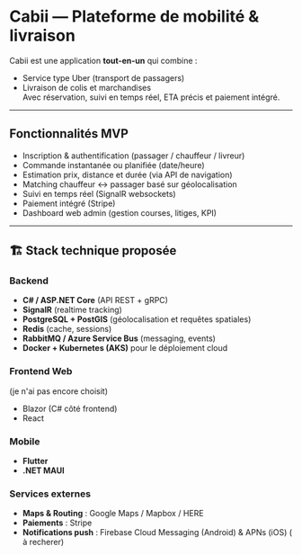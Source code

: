 # Cabii — Plateforme de mobilité & livraison

Cabii est une application **tout-en-un** qui combine :
- Service type Uber (transport de passagers)
- Livraison de colis et marchandises  
Avec réservation, suivi en temps réel, ETA précis et paiement intégré.

---

## Fonctionnalités MVP
- Inscription & authentification (passager / chauffeur / livreur)
- Commande instantanée ou planifiée (date/heure)
- Estimation prix, distance et durée (via API de navigation)
- Matching chauffeur ↔ passager basé sur géolocalisation
- Suivi en temps réel (SignalR websockets)
- Paiement intégré (Stripe)
- Dashboard web admin (gestion courses, litiges, KPI)

---

## 🏗 Stack technique proposée

### Backend
- **C# / ASP.NET Core** (API REST + gRPC)
- **SignalR** (realtime tracking)
- **PostgreSQL + PostGIS** (géolocalisation et requêtes spatiales)
- **Redis** (cache, sessions)
- **RabbitMQ / Azure Service Bus** (messaging, events)
- **Docker + Kubernetes (AKS)** pour le déploiement cloud

### Frontend Web
(je n'ai pas encore choisit)
- Blazor (C# côté frontend)  
- React

### Mobile
- **Flutter**  
- **.NET MAUI**

### Services externes
- **Maps & Routing** : Google Maps / Mapbox / HERE
- **Paiements** : Stripe
- **Notifications push** : Firebase Cloud Messaging (Android) & APNs (iOS) ( à recherer)

